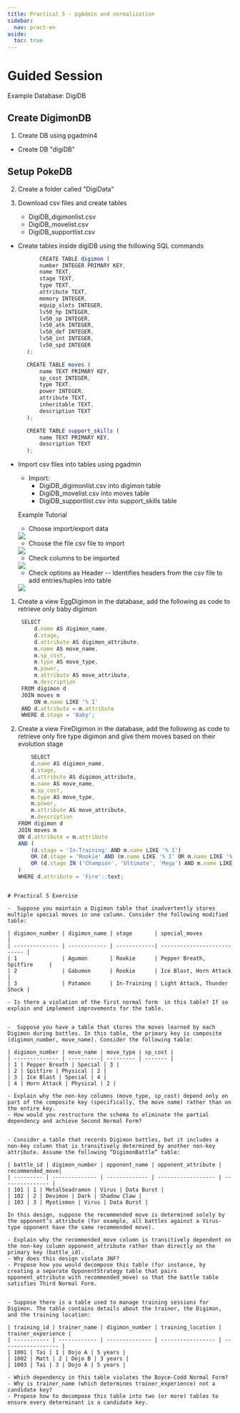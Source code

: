```yaml
---
title: Practical 5 - pgAdmin and normalization 
sidebar:
  nav: pract-en
aside:
  toc: true
---
```

# Guided Session

Example Database: DigiDB

## Create DigimonDB
1. Create DB using pgadmin4 
  - Create DB "digiDB"
  
## Setup PokeDB

2. Create a folder called "DigiData"
3. Download csv files and create tables

    -  DigiDB_digimonlist.csv
    -  DigiDB_movelist.csv
    -  DigiDB_supportlist.csv
    

  - Create tables inside digiDB using the following SQL commands
  ```javascript
            CREATE TABLE digimon (
            number INTEGER PRIMARY KEY,
            name TEXT,
            stage TEXT,
            type TEXT,
            attribute TEXT,
            memory INTEGER,
            equip_slots INTEGER,
            lv50_hp INTEGER,
            lv50_sp INTEGER,
            lv50_atk INTEGER,
            lv50_def INTEGER,
            lv50_int INTEGER,
            lv50_spd INTEGER
        );

        CREATE TABLE moves (
            name TEXT PRIMARY KEY,
            sp_cost INTEGER,
            type TEXT,
            power INTEGER,
            attribute TEXT,
            inheritable TEXT,
            description TEXT
        );

        CREATE TABLE support_skills (
            name TEXT PRIMARY KEY,
            description TEXT
        );
  ```
  - Import csv files into tables using pgadmin
    - Import:
      - DigiDB_digimonlist.csv into digimon table
      - DigiDB_movelist.csv into moves table
      -  DigiDB_supportlist.csv into support_skills table
  
     Example Tutorial
     
     - Choose import/export data

    <img src="https://raw.githubusercontent.com/palden518/DBS101.github.io/master/assets/images/pract5_2.png">

     - Choose the file csv file to import

    <img src="https://raw.githubusercontent.com/palden518/DBS101.github.io/master/assets/images/pract5_3.png">

     - Check columns to be imported
  
    <img src="https://raw.githubusercontent.com/palden518/DBS101.github.io/master/assets/images/pract5_4.png">

     - Check options as Header -- Identifies headers from the csv file to add entries/tuples into table
  
    <img src="https://raw.githubusercontent.com/palden518/DBS101.github.io/master/assets/images/pract5_5.png">

1. Create a view EggDigimon in the database, add the following as code to retrieve only baby digimon
   ```javascript
    SELECT 
        d.name AS digimon_name,
        d.stage,
        d.attribute AS digimon_attribute,
        m.name AS move_name,
        m.sp_cost,
        m.type AS move_type,
        m.power,
        m.attribute AS move_attribute,
        m.description
    FROM digimon d
    JOIN moves m 
        ON m.name LIKE '% I'
    AND d.attribute = m.attribute
    WHERE d.stage = 'Baby';
   ```
2. Create a view FireDigimon in the database, add the following as code to retrieve only fire type digimon and give them moves based on their evolution stage
    ```javascript
        SELECT 
        d.name AS digimon_name,
        d.stage,
        d.attribute AS digimon_attribute,
        m.name AS move_name,
        m.sp_cost,
        m.type AS move_type,
        m.power,
        m.attribute AS move_attribute,
        m.description
    FROM digimon d
    JOIN moves m 
    ON d.attribute = m.attribute
    AND (
        (d.stage = 'In-Training' AND m.name LIKE '% I')
        OR (d.stage = 'Rookie' AND (m.name LIKE '% I' OR m.name LIKE '% II'))
        OR (d.stage IN ('Champion', 'Ultimate', 'Mega') AND m.name LIKE '% III')
    )
    WHERE d.attribute = 'Fire'::text;
  ```

# Practical 5 Exercise

-  Suppose you maintain a Digimon table that inadvertently stores multiple special moves in one column. Consider the following modified table:

| digimon_number | digimon_name | stage       | special_moves               |
| -------------- | ------------ | ------------| --------------------------- |
| 1              | Agumon       | Rookie      | Pepper Breath, Spitfire     |
| 2              | Gabumon      | Rookie      | Ice Blast, Horn Attack      |
| 3              | Patamon      | In-Training | Light Attack, Thunder Shock |

- Is there a violation of the first normal form  in this table? If so explain and implement improvements for the table.


-  Suppose you have a table that stores the moves learned by each Digimon during battles. In this table, the primary key is composite (digimon_number, move_name). Consider the following table:

| digimon_number | move_name | move_type | sp_cost |
| -------------- | ----------| --------- | ------- |
| 1 | Pepper Breath | Special | 3 |
| 2 | Spitfire | Physical | 2 |
| 3 | Ice Blast | Special | 4 |
| 4 | Horn Attack | Physical | 2 |

- Explain why the non-key columns (move_type, sp_cost) depend only on part of the composite key (specifically, the move name) rather than on the entire key.
- How would you restructure the schema to eliminate the partial dependency and achieve Second Normal Form?


- Consider a table that records Digimon battles, but it includes a non-key column that is transitively determined by another non-key attribute. Assume the following “DigimonBattle” table:

| battle_id | digimon_number | opponent_name | opponent_attribute | recommended_move|
| --------- | -------------- | ------------- | ------------------ | --------------- |
| 101 | 1 | MetalSeadramon | Virus | Data Burst |
| 102 | 2 | Devimon | Dark | Shadow Claw |
| 103 | 3 | Myotismon | Virus | Data Burst |

In this design, suppose the recommended move is determined solely by the opponent’s attribute (for example, all battles against a Virus-type opponent have the same recommended move).

- Explain why the recommended_move column is transitively dependent on the non-key column opponent_attribute rather than directly on the primary key (battle_id).
- Why does this design violate 3NF?
- Propose how you would decompose this table (for instance, by creating a separate OpponentStrategy table that pairs opponent_attribute with recommended_move) so that the battle table satisfies Third Normal Form.


- Suppose there is a table used to manage training sessions for Digimon. The table contains details about the trainer, the Digimon, and the training location:

| training_id | trainer_name | digimon_number | training_location | trainer_experience |
| ----------- | ------------ | -------------- | ----------------- | ------------------ |
| 1001 | Tai | 1 | Dojo A | 5 years |
| 1002 | Matt | 2 | Dojo B | 3 years |
| 1003 | Tai | 3 | Dojo A | 5 years |

- Which dependency in this table violates the Boyce-Codd Normal Form?
- Why is trainer_name (which determines trainer_experience) not a candidate key?
- Propose how to decompose this table into two (or more) tables to ensure every determinant is a candidate key.




